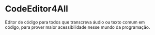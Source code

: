 # CodeEditor4All
Editor de código para todos que transcreva áudio ou texto comum em código, para prover maior acessibilidade nesse mundo da programação.
